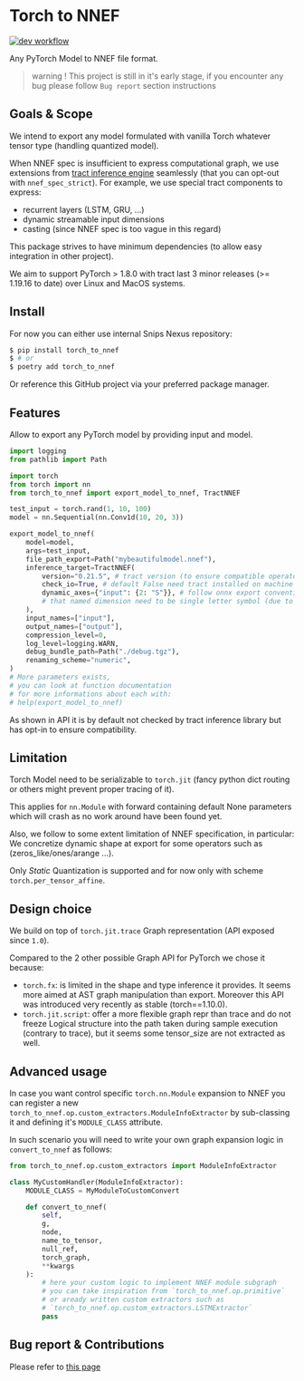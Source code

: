 <!-- markdownlint-disable-file MD001 MD013 MD014 MD024 -->
# Torch to NNEF

[![dev workflow](https://github.com/sonos/torch-to-nnef/actions/workflows/dev.yml/badge.svg?branch=main)](https://github.com/sonos/torch-to-nnef/actions/workflows/dev.yml)

Any PyTorch Model to NNEF file format.

> warning ! This project is still in it's early stage, if you encounter any bug please follow `Bug report` section instructions

## Goals & Scope

We intend to export any model formulated with vanilla Torch whatever tensor type
(handling quantized model).

When NNEF spec is insufficient to express computational graph, we use extensions from
[tract inference engine](github.com/sonos/tract) seamlessly (that you can opt-out with `nnef_spec_strict`).
For example, we use special tract components to express:

- recurrent layers (LSTM, GRU, ...)
- dynamic streamable input dimensions
- casting (since NNEF spec is too vague in this regard)

This package strives to have minimum dependencies (to allow easy integration in other project).

We aim to support PyTorch > 1.8.0 with tract last 3 minor releases (>= 1.19.16 to date) over Linux and MacOS systems.

## Install

For now you can either use internal Snips Nexus repository:

```bash
$ pip install torch_to_nnef
$ # or
$ poetry add torch_to_nnef
```

Or reference this GitHub project via your preferred package manager.

## Features

Allow to export any PyTorch model by providing input and model.

```python
import logging
from pathlib import Path

import torch
from torch import nn
from torch_to_nnef import export_model_to_nnef, TractNNEF

test_input = torch.rand(1, 10, 100)
model = nn.Sequential(nn.Conv1d(10, 20, 3))

export_model_to_nnef(
    model=model,
    args=test_input,
    file_path_export=Path("mybeautifulmodel.nnef"),
    inference_target=TractNNEF(
        version="0.21.5", # tract version (to ensure compatible operators)
        check_io=True, # default False need tract installed on machine
        dynamic_axes={"input": {2: "S"}}, # follow onnx export convention with additional constraint
        # that named dimension need to be single letter symbol (due to tract spec)
    ),
    input_names=["input"],
    output_names=["output"],
    compression_level=0,
    log_level=logging.WARN,
    debug_bundle_path=Path("./debug.tgz"),
    renaming_scheme="numeric",
)
# More parameters exists,
# you can look at function documentation
# for more informations about each with:
# help(export_model_to_nnef)
```

As shown in API it is by default not checked by tract inference library but has
opt-in to ensure compatibility.

## Limitation

Torch Model need to be serializable to `torch.jit` (fancy python dict routing
or others might prevent proper tracing of it).

This applies for `nn.Module` with forward containing default None parameters which
will crash as no work around have been found yet.

Also, we follow to some extent limitation of NNEF specification, in particular:
We concretize dynamic shape at export for some operators such as (zeros_like/ones/arange ...).

Only *Static* Quantization is supported and for now only with scheme `torch.per_tensor_affine`.

## Design choice

We build on top of `torch.jit.trace` Graph representation (API exposed since `1.0`).

Compared to the 2 other possible Graph API for PyTorch we chose it because:

- `torch.fx`: is limited in the shape and type inference it provides. It seems more
  aimed at AST graph manipulation than export. Moreover this API was introduced very
  recently as stable (torch==1.10.0).
- `torch.jit.script`: offer a more flexible graph repr than trace and do not freeze
  Logical structure into the path taken during sample execution (contrary to trace),
  but it seems some tensor_size are not extracted as well.

## Advanced usage

In case you want control specific `torch.nn.Module` expansion to NNEF you can
register a new `torch_to_nnef.op.custom_extractors.ModuleInfoExtractor` by
sub-classing it and defining it's `MODULE_CLASS` attribute.

In such scenario you will need to write your own graph expansion logic in
`convert_to_nnef` as follows:

```python
from torch_to_nnef.op.custom_extractors import ModuleInfoExtractor

class MyCustomHandler(ModuleInfoExtractor):
    MODULE_CLASS = MyModuleToCustomConvert

    def convert_to_nnef(
        self,
        g,
        node,
        name_to_tensor,
        null_ref,
        torch_graph,
        **kwargs
    ):
        # here your custom logic to implement NNEF module subgraph
        # you can take inspiration from `torch_to_nnef.op.primitive`
        # or aready written custom extractors such as
        # `torch_to_nnef.op.custom_extractors.LSTMExtractor`
        pass
```

## Bug report & Contributions

Please refer to [this page](./CONTRIBUTING.md)

